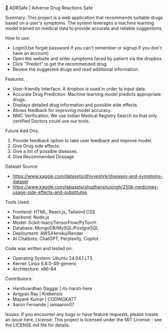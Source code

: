 💊 ADRSafe | Adverse Drug Reactions Safe


Summary: 
This project is a web application that recommends suitable drugs based on a user's symptoms. The system leverages a machine learning model trained on medical data to provide accurate and reliable suggestions.


How to use:
- Login(Use forget password if you can't remember or signup if you don't have an account)
- Open the website and enter symptoms faced by patient via the dropbox.
- Click "Predict" to get the recommended drug.
- Review the suggested drugs and read additional information.


Features:
- User-friendly Interface: A dropbox is used in order to input data.
- Accurate Drug Prediction: Machine learning model predicts appropriate drugs.
- Displays detailed drug information and possible side effects.
- Allows feedback for improving model accuracy.
- NMC Verification: We use Indian Medical Registry Search so that only certified Doctors could use our tools.


Future Add Ons:
1. Provide feedback option to take user feedback and improve model.
2. Give Drug side effects.
3. Give a list of possible diseases.
4. Give Recommended Dossage  


Dataset Source: 
- https://www.kaggle.com/datasets/dhivyeshrk/diseases-and-symptoms-dataset
- https://www.kaggle.com/datasets/shudhanshusingh/250k-medicines-usage-side-effects-and-substitutes


Tools Used:
- Frontend: HTML, React.js, Tailwind CSS
- Backend: Node.js
- Model: Scikit-learn/TensorFlow/PyTorch
- Database: MongoDB/MySQL/PostgreSQL
- Deployment: AWS/Heroku/Render
- AI Chatbots: ChatGPT, Perplexity, Copilot


Code was written and tested on: 
- Operating System: Ubuntu 24.04.1 LTS                              
- Kernel: Linux 6.8.0-49-generic
- Architecture: x86-64


Contributors: 
- Harshvardhan Gaggar  | its-harsh-here
- Avigyan Ray          | Krekensis
- Mayank Kumar         | CODINGKATT
- Aaron Fernande       | iamaaron07


Issues: If you encounter any bugs or have feature requests, please create an issue here.
License: This project is licensed under the MIT License - see the LICENSE.md file for details.

